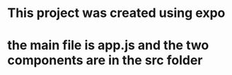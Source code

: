 # This project was created using expo 

# the main file is app.js and the two components are in the src folder

